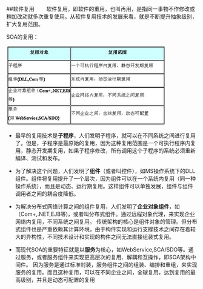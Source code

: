 ##软件复用
&emsp;&emsp;软件复用，即软件的重用，也叫再用，是指同一事物不作修改或稍加改动就多次重复使用。从软件复用技术的发展来看，就是不断提升抽象级别，扩大复用范围。

SOA的复用：

![](22.jpg)

- 最早的复用技术是**子程序**，人们发明子程序，就可以在不同系统之间进行复用了。但是，子程序是最原始的复用，因为这种复用范围是一个可执行程序内复用，静态开发期复用，如果子程序修改，所有调用这个子程序的系统必须重新编译、测试和发布。

- 为了解决这个问题，人们发明了**组件**（或者叫控件），如MS操作系统下的DLL组件。组件将复用提升了一个层次，因为组件可以在一个系统内复用（同一种操作系统），而且是动态、运行期复用。这样组件可以单独发展，组件与组件调用者之间的耦合度降低。

- 为解决分布式网络计算之间的组件复用，人们发明了**企业对象组件**，如（Com+,.NET,EJB等)，或者叫分布式组件。通过远程对象代理，来实现企业网络内复用，不同系统之间复用。
传统架构的核心是组件对象的管理。但分布式组件也是严重依赖其计算环境，由于构件实现和运行支撑技术之间存在着较大的异构性，不同技术设计和实现的构件之间无法直接组装式复用。

- 而现代SOA的重要特征就是以**服务**为核心，如WebService,SCA/SDO等。通过服务，或者服务组件来实现更高层次的复用、解耦和互操作，即SOA架构中间件。
因为服务是通过标准封装，服务组件之间的组装、编排和重组，来实现服务的复用。而且这种复用，可以在不同企业之间，全球复用，达到复用的最高级别，并且是动态可配置的复用

